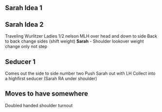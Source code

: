 
## Sarah Idea 1

## Sarah Idea 2
Traveling Wurlitzer
Ladies 1/2 nelson
MLH over head and down to side
Back to back change sides (shift weight)
**Sarah** - Shoulder lookover weight change only not step

## Seducer 1
Comes out the side to side number two
Push Sarah out with LH 
Collect into a highfirst seducer (Sarah RA under shoulder)

## Moves to have somewhere
Doubled handed shoulder turnout